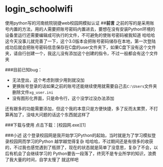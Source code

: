 # login_schoolwifi
使用python写的河南统院锐捷web校园网模拟认证
##**前言**
之前的写的是采用账号内置的方法，用的人需要把账号密码内置进去，要想在没有安装Python环境的设备里运行还需要编辑成可执行的文件，不可避免的使账号密码被我知道 哈哈哈
这今天没事儿就完善了一下，这个3.0版本会把账号密码储存在本地，第一次登陆成功后就会把账号密码信息保存在C盘的user文件夹下，如果C盘下没有这个文件夹，请自行创建一个，我这儿没有添加这个创建的指令，不过一般都会有这个文件夹

###目前已知bug：

 - 无法登出，这个考虑到很少用到就没加
 - 更换账号登录的话如果之前的账号还能继续使用就需要自己去`C:\Users`文件夹删除文件`xg_user.ini`
 - 没有图形化界面，只是命令行，这个没学过没办法添加

还有跟多的功能需要添加，但这个我的本意只是方便快捷，多了反而太累赘，不打算再加了，没啥大问题的话这个东西就这样了

###下载与使用
点击下载：[校园网.exe][1]


###小述
这个登录校园网是我开始学习Python的起始，当时就是为了学习模拟登录校园网而学习的Python
越学越觉得复杂 哈哈哈，不过期间还是有很多的收获的，不过我也感觉遇到了瓶颈了，现在的状态就是简单了没意思，复杂了不会，以后有机会了会继续学习的
Python要告一段落了，终究不是专业所学的知识，浪费了我大量的时间，自学太慢了
就这样吧
